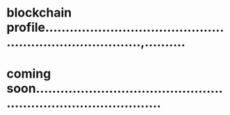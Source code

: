 # blockchain profile.............................................................................,..........
# coming soon....................................................................................
